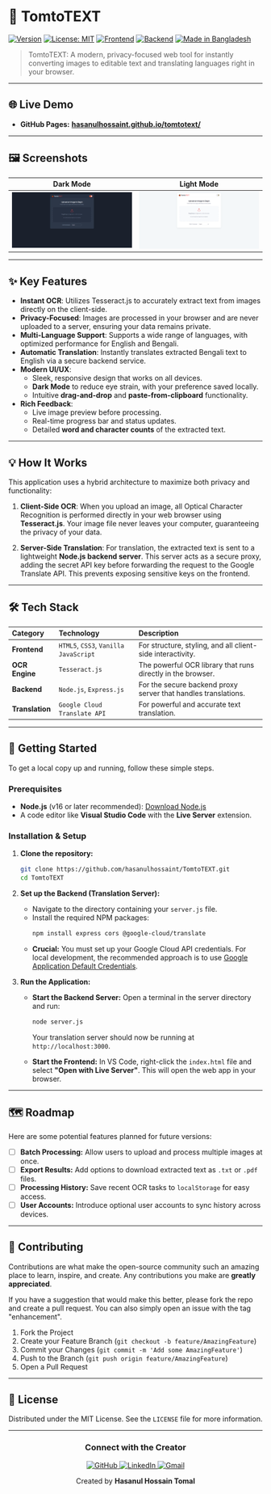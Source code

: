 # 🍅 TomtoTEXT

[![Version](https://img.shields.io/badge/version-1.0.0-blue.svg)](https://github.com/hasanulhossaint/TomtoTEXT)
[![License: MIT](https://img.shields.io/badge/License-MIT-yellow.svg)](https://opensource.org/licenses/MIT)
[![Frontend](https://img.shields.io/badge/Frontend-JS-f7df1e?logo=javascript)](https://developer.mozilla.org/en-US/docs/Web/JavaScript)
[![Backend](https://img.shields.io/badge/Backend-Node.js-339933?logo=nodedotjs)](https://nodejs.org/)
[![Made in Bangladesh](https://img.shields.io/badge/Made%20in-Bangladesh%20🇧🇩-006A4E)](https://en.wikipedia.org/wiki/Bangladesh)

> TomtoTEXT: A modern, privacy-focused web tool for instantly converting images to editable text and translating languages right in your browser.

---

## 🌐 Live Demo

- **GitHub Pages:** [**hasanulhossaint.github.io/tomtotext/**](https://hasanulhossaint.github.io/tomtotext/)

---

## 🖼️ Screenshots

| Dark Mode | Light Mode |
| :---: | :---: |
| <img src="./assets/dark.png" alt="TomtoTEXT Dark Mode" width="100%"> | <img src="./assets/light.png" alt="TomtoTEXT Light Mode" width="100%"> |

---

## ✨ Key Features

- **Instant OCR**: Utilizes Tesseract.js to accurately extract text from images directly on the client-side.
- **Privacy-Focused**: Images are processed in your browser and are never uploaded to a server, ensuring your data remains private.
- **Multi-Language Support**: Supports a wide range of languages, with optimized performance for English and Bengali.
- **Automatic Translation**: Instantly translates extracted Bengali text to English via a secure backend service.
- **Modern UI/UX**:
    - Sleek, responsive design that works on all devices.
    - **Dark Mode** to reduce eye strain, with your preference saved locally.
    - Intuitive **drag-and-drop** and **paste-from-clipboard** functionality.
- **Rich Feedback**:
    - Live image preview before processing.
    - Real-time progress bar and status updates.
    - Detailed **word and character counts** of the extracted text.

---

## 💡 How It Works

This application uses a hybrid architecture to maximize both privacy and functionality:

1.  **Client-Side OCR**: When you upload an image, all Optical Character Recognition is performed directly in your web browser using **Tesseract.js**. Your image file never leaves your computer, guaranteeing the privacy of your data.

2.  **Server-Side Translation**: For translation, the extracted text is sent to a lightweight **Node.js backend server**. This server acts as a secure proxy, adding the secret API key before forwarding the request to the Google Translate API. This prevents exposing sensitive keys on the frontend.

---

## 🛠️ Tech Stack

| Category      | Technology                                                                                                   | Description                                                |
| :------------ | :----------------------------------------------------------------------------------------------------------- | :--------------------------------------------------------- |
| **Frontend** | `HTML5`, `CSS3`, `Vanilla JavaScript`                                                                        | For structure, styling, and all client-side interactivity. |
| **OCR Engine**| `Tesseract.js`                                                                                               | The powerful OCR library that runs directly in the browser.    |
| **Backend** | `Node.js`, `Express.js`                                                                                      | For the secure backend proxy server that handles translations. |
| **Translation**| `Google Cloud Translate API`                                                                                   | For powerful and accurate text translation.                |

---

## 🚀 Getting Started

To get a local copy up and running, follow these simple steps.

### **Prerequisites**

* **Node.js** (v16 or later recommended): [Download Node.js](https://nodejs.org/)
* A code editor like **Visual Studio Code** with the **Live Server** extension.

### **Installation & Setup**

1.  **Clone the repository:**
    ```bash
    git clone https://github.com/hasanulhossaint/TomtoTEXT.git
    cd TomtoTEXT
    ```

2.  **Set up the Backend (Translation Server):**
    * Navigate to the directory containing your `server.js` file.
    * Install the required NPM packages:
        ```bash
        npm install express cors @google-cloud/translate
        ```
    * **Crucial:** You must set up your Google Cloud API credentials. For local development, the recommended approach is to use [Google Application Default Credentials](https://cloud.google.com/docs/authentication/provide-credentials-adc).

3.  **Run the Application:**
    * **Start the Backend Server:** Open a terminal in the server directory and run:
        ```bash
        node server.js
        ```
        Your translation server should now be running at `http://localhost:3000`.

    * **Start the Frontend:** In VS Code, right-click the `index.html` file and select **"Open with Live Server"**. This will open the web app in your browser.

---

## 🗺️ Roadmap

Here are some potential features planned for future versions:

- [ ] **Batch Processing:** Allow users to upload and process multiple images at once.
- [ ] **Export Results:** Add options to download extracted text as `.txt` or `.pdf` files.
- [ ] **Processing History:** Save recent OCR tasks to `localStorage` for easy access.
- [ ] **User Accounts:** Introduce optional user accounts to sync history across devices.

---

## 🤝 Contributing

Contributions are what make the open-source community such an amazing place to learn, inspire, and create. Any contributions you make are **greatly appreciated**.

If you have a suggestion that would make this better, please fork the repo and create a pull request. You can also simply open an issue with the tag "enhancement".

1.  Fork the Project
2.  Create your Feature Branch (`git checkout -b feature/AmazingFeature`)
3.  Commit your Changes (`git commit -m 'Add some AmazingFeature'`)
4.  Push to the Branch (`git push origin feature/AmazingFeature`)
5.  Open a Pull Request

---

## 📜 License

Distributed under the MIT License. See the `LICENSE` file for more information.

---

<div align="center">

### Connect with the Creator

<p>
  <a href="https://github.com/hasanulhossaint">
    <img src="https://img.shields.io/badge/GitHub-181717?style=for-the-badge&logo=github&logoColor=white" alt="GitHub">
  </a>
  <a href="https://www.linkedin.com/in/hasanulhossaintomal/">
    <img src="https://img.shields.io/badge/LinkedIn-0A66C2?style=for-the-badge&logo=linkedin&logoColor=white" alt="LinkedIn">
  </a>
  <a href="mailto:hasanulhossaintomal@gmail.com">
    <img src="https://img.shields.io/badge/Gmail-D14836?style=for-the-badge&logo=gmail&logoColor=white" alt="Gmail">
  </a>
</p>

Created by **Hasanul Hossain Tomal**

</div>
